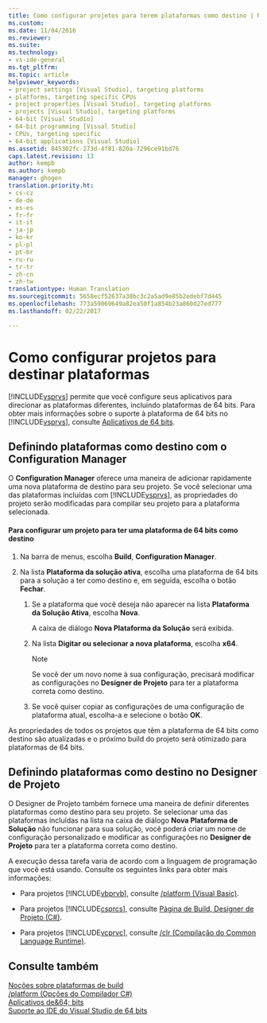 ```yaml
---
title: Como configurar projetos para terem plataformas como destino | Microsoft Docs
ms.custom: 
ms.date: 11/04/2016
ms.reviewer: 
ms.suite: 
ms.technology:
- vs-ide-general
ms.tgt_pltfrm: 
ms.topic: article
helpviewer_keywords:
- project settings [Visual Studio], targeting platforms
- platforms, targeting specific CPUs
- project properties [Visual Studio], targeting platforms
- projects [Visual Studio], targeting platforms
- 64-bit [Visual Studio]
- 64-bit programming [Visual Studio]
- CPUs, targeting specific
- 64-bit applications [Visual Studio]
ms.assetid: 845302fc-273d-4f81-820a-7296ce91bd76
caps.latest.revision: 13
author: kempb
ms.author: kempb
manager: ghogen
translation.priority.ht:
- cs-cz
- de-de
- es-es
- fr-fr
- it-it
- ja-jp
- ko-kr
- pl-pl
- pt-br
- ru-ru
- tr-tr
- zh-cn
- zh-tw
translationtype: Human Translation
ms.sourcegitcommit: 5658ecf52637a38bc3c2a5ad9e85b2edebf7d445
ms.openlocfilehash: 773a59069649a82ea50f1a854b23a860d27ed777
ms.lasthandoff: 02/22/2017

---
```

# <a name="how-to-configure-projects-to-target-platforms"></a>Como configurar projetos para destinar plataformas
[!INCLUDE[vsprvs](../code-quality/includes/vsprvs_md.md)] permite que você configure seus aplicativos para direcionar as plataformas diferentes, incluindo plataformas de 64 bits. Para obter mais informações sobre o suporte à plataforma de 64 bits no [!INCLUDE[vsprvs](../code-quality/includes/vsprvs_md.md)], consulte [Aplicativos de 64 bits](http://msdn.microsoft.com/Library/fd4026bc-2c3d-4b27-86dc-ec5e96018181).  
  
## <a name="targeting-platforms-with-the-configuration-manager"></a>Definindo plataformas como destino com o Configuration Manager  
 O **Configuration Manager** oferece uma maneira de adicionar rapidamente uma nova plataforma de destino para seu projeto. Se você selecionar uma das plataformas incluídas com [!INCLUDE[vsprvs](../code-quality/includes/vsprvs_md.md)], as propriedades do projeto serão modificadas para compilar seu projeto para a plataforma selecionada.  
  
#### <a name="to-configure-a-project-to-target-a-64-bit-platform"></a>Para configurar um projeto para ter uma plataforma de 64 bits como destino  
  
1.  Na barra de menus, escolha **Build**, **Configuration Manager**.  
  
2.  Na lista **Plataforma da solução ativa**, escolha uma plataforma de 64 bits para a solução a ter como destino e, em seguida, escolha o botão **Fechar**.  
  
    1.  Se a plataforma que você deseja não aparecer na lista **Plataforma da Solução Ativa**, escolha **Nova**.  
  
         A caixa de diálogo **Nova Plataforma da Solução** será exibida.  
  
    2.  Na lista **Digitar ou selecionar a nova plataforma**, escolha **x64**.  
  
        > [!NOTE]
        >  Se você der um novo nome à sua configuração, precisará modificar as configurações no **Designer de Projeto** para ter a plataforma correta como destino.  
  
    3.  Se você quiser copiar as configurações de uma configuração de plataforma atual, escolha-a e selecione o botão **OK**.  
  
 As propriedades de todos os projetos que têm a plataforma de 64 bits como destino são atualizadas e o próximo build do projeto será otimizado para plataformas de 64 bits.  
  
## <a name="targeting-platforms-in-the-project-designer"></a>Definindo plataformas como destino no Designer de Projeto  
 O Designer de Projeto também fornece uma maneira de definir diferentes plataformas como destino para seu projeto. Se selecionar uma das plataformas incluídas na lista na caixa de diálogo **Nova Plataforma de Solução** não funcionar para sua solução, você poderá criar um nome de configuração personalizado e modificar as configurações no **Designer de Projeto** para ter a plataforma correta como destino.  
  
 A execução dessa tarefa varia de acordo com a linguagem de programação que você está usando. Consulte os seguintes links para obter mais informações:  
  
-   Para projetos [!INCLUDE[vbprvb](../code-quality/includes/vbprvb_md.md)], consulte [/platform (Visual Basic)](/dotnet/visual-basic/reference/command-line-compiler/platform).  
  
-   Para projetos [!INCLUDE[csprcs](../data-tools/includes/csprcs_md.md)], consulte [Página de Build, Designer de Projeto (C#)](../ide/reference/build-page-project-designer-csharp.md).  
  
-   Para projetos [!INCLUDE[vcprvc](../code-quality/includes/vcprvc_md.md)], consulte [/clr (Compilação do Common Language Runtime)](/visual-cpp/build/reference/clr-common-language-runtime-compilation).  
  
## <a name="see-also"></a>Consulte também  
 [Noções sobre plataformas de build](../ide/understanding-build-platforms.md)   
 [/platform (Opções do Compilador C#)](/dotnet/csharp/language-reference/compiler-options/platform-compiler-option)   
 [Aplicativos de&64; bits](http://msdn.microsoft.com/Library/fd4026bc-2c3d-4b27-86dc-ec5e96018181)   
 [Suporte ao IDE do Visual Studio de 64 bits](../ide/visual-studio-ide-64-bit-support.md)
